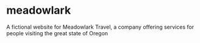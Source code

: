 # meadowlark
A fictional website for Meadowlark Travel, a company offering services for people visiting the great state of Oregon
